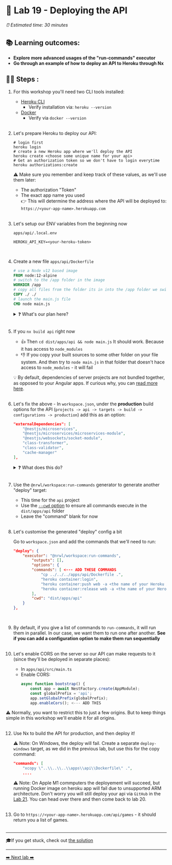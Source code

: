 # 🧲 Lab 19 - Deploying the API

###### ⏰ Estimated time: 30 minutes

## 📚 Learning outcomes:

- **Explore more advanced usages of the "run-commands" executor**
- **Go through an example of how to deploy an API to Heroku through Nx**

## 🏋️‍♀️ Steps :

1. For this workshop you'll need two CLI tools installed:
    - [Heroku CLI](https://devcenter.heroku.com/articles/heroku-cli#download-and-install)
        - Verify installation via: `heroku --version`
    - [Docker](https://www.docker.com/get-started)
        - Verify via `docker --version`
    <br /> <br />

2. Let's prepare Heroku to deploy our API:

    ```shell
    # login first
    heroku login
    # create a new Heroku app where we'll deploy the API
    heroku create <choose some unique name for your api>
    # Get an authorization token so we don't have to login everytime
    heroku authorizations:create
    ```
   
   ⚠️ Make sure you remember and keep track of these values, as we'll use them later:
   - The authorization "Token"
   - The exact app name you used         
     👉 This will determine the address where the API will 
        be deployed to: `https://<your-app-name>.herokuapp.com` 
   <br /> <br />

3. Let's setup our ENV variables from the beginning now
 
    `apps/api/.local.env`

    ```
    HEROKU_API_KEY=<your-heroku-token>
    ```
    <br />

4. Create a new file `apps/api/Dockerfile`

    ```dockerfile
    # use a Node v12 based image
    FROM node:12-alpine
    # switch to the /app folder in the image
    WORKDIR /app
    # copy all files from the folder its in into the /app folder we switched to
    COPY ./ ./
    # launch the main.js file
    CMD node main.js
    ```
   
   <details>
   <summary>❓ What's our plan here?</summary>
   
   Heroku allows you to do container deployments.
   You define a Docker image that will run your server code.
   You then point the Heroku CLI to your image, and it will build it, deploy it, and run it at the remote address.
   
   So the plan is:
   - define a Docker image and have it sit idly in our app's source folder
   - when we want to deploy, we'll build our app to `dist/apps/api`
   - we'll then copy this image over to `dist/apps/api`
   - because it will be in the same folder as our built assets, it will copy all of them into the container via the `COPY ./ ./` instruction
   - and then run the server via `CMD node main.js`
   </details>
   <br />

6. If you `nx build api` right now
    - 👍 Then `cd dist/apps/api && node main.js`
    It should work. Because it has access to `node_modules`
    - 👎 If you copy your built sources to some other folder on your file system.
    And then try to `node main.js` in that folder that doesn't hace access to `node_modules` - it will fail 

    💡 By default, dependencies of server projects are not bundled together, as opposed to your Angular apps.
    If curious why, you can [read more here](https://github.com/nestjs/nest/issues/1706#issuecomment-579248915).
    <br /> <br />

7. Let's fix the above - In `workspace.json`, under the **production** build options for the API (`projects -> api -> targets -> build -> configurations -> production`)
add this as an option:

    ```json
    "externalDependencies": [
        "@nestjs/microservices",
        "@nestjs/microservices/microservices-module",
        "@nestjs/websockets/socket-module",
        "class-transformer",
        "class-validator",
        "cache-manager"
    ],
    ```
   
   <details>
   <summary>❓ What does this do?</summary>
   
   The above option tells webpack to bundle ALL the dependencies our API requires inside `main.js`, except the ones above (which fail the build if we tell webpack to include, because they're lazily loaded).
   Normally, it's not recommended to bundle any dependencies with your server bundles,
   but in this case it simplifies the deployment process.
   </details>
   <br />

8. Use the `@nrwl/workspace:run-commands` generator to generate another "deploy" target:
    - This time for the `api` project
    - Use the [`--cwd` option](https://nx.dev/latest/angular/workspace/run-commands-executor#cwd)
    to ensure all commands execute in the `dist/apps/api` folder
    - Leave the "command" blank for now
   <br /> <br />

9. Let's customise the generated "deploy" config a bit

    Go to `workspace.json` and add the commands that we'll need to run:
    ```json
    "deploy": {
        "executor": "@nrwl/workspace:run-commands",
            "outputs": [],
            "options": {
            "commands": [ <--- ADD THESE COMMANDS
                "cp ../../../apps/api/Dockerfile .",
                "heroku container:login",
                "heroku container:push web -a <the name of your Heroku App>",
                "heroku container:release web -a <the name of your Heroku App>"
            ],
            "cwd": "dist/apps/api"
        }
    },
    ```
    <br />
   
10. By default, if you give a list of commands to `run-commands`, it will run them in parallel.
In our case, we want them to run one after another.
**See if you can add a configuration option to make them run sequentially**
   <br /> <br />

11. Let's enable CORS on the server so our API can make requests to it (since they'll be deployed in separate places):
    - In `apps/api/src/main.ts`
    - Enable CORS:
        ```ts
        async function bootstrap() {
            const app = await NestFactory.create(AppModule);
            const globalPrefix = 'api';
            app.setGlobalPrefix(globalPrefix);
            app.enableCors(); <--- ADD THIS
        ```
   
   ⚠️ Normally, you want to restrict this to just a few origins. But to keep things simple in this workshop we'll enable it for all origins.
   <br /> <br />
   
12. Use Nx to build the API for production, and then deploy it!

    ⚠️ Note: On Windows, the deploy will fail. Create a separate `deploy-windows` target, as we did in the previous lab, but use this for the copy command:

    ```json
    "commands": [
        "xcopy \"..\\..\\..\\apps\\api\\Dockerfile\" .",
        ....
    ```

    ⚠️ Note: On Apple M1 commputers the deployement will succeed, but running Docker image on heroku app will fail due to unsupported ARM architecture. Don't worry you will still deploy your api via `GitHub` in the [Lab 21](../lab21/LAB.md). You can head over there and then come back to lab 20.
    <br /> <br />

11. Go to `https://<your-app-name>.herokuapp.com/api/games` - it should return you a list of games.
   <br /> <br />

---

🎓If you get stuck, check out [the solution](SOLUTION.md)

---

[➡️ Next lab ➡️](../lab20/LAB.md)
